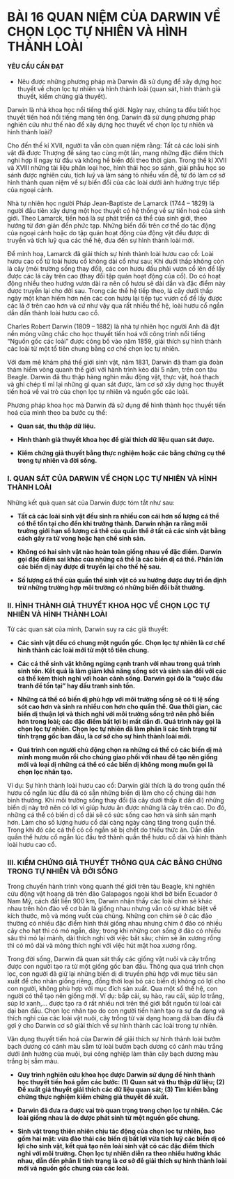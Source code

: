 # BÀI 16 QUAN NIỆM CỦA DARWIN VỀ CHỌN LỌC TỰ NHIÊN VÀ HÌNH THÀNH LOÀI

#### YÊU CẦU CẦN ĐẠT

*   Nêu được những phương pháp mà Darwin đã sử dụng để xây dựng học thuyết về chọn lọc tự nhiên và hình thành loài (quan sát, hình thành giả thuyết, kiểm chứng giả thuyết).

Darwin là nhà khoa học nổi tiếng thế giới. Ngày nay, chúng ta đều biết học thuyết tiến hoá nổi tiếng mang tên ông. Darwin đã sử dụng phương pháp nghiên cứu như thế nào để xây dựng học thuyết về chọn lọc tự nhiên và hình thành loài?

Cho đến thế kỉ XVII, người ta vẫn còn quan niệm rằng: Tất cả các loài sinh vật đã được Thượng đế sáng tạo cùng một lần, mang những đặc điểm thích nghi hợp lí ngay từ đầu và không hề biến đổi theo thời gian. Trong thế kỉ XVII và XVIII những tài liệu phân loại học, hình thái học so sánh, giải phẫu học so sánh được nghiên cứu, tích luỹ và làm sáng tỏ nhiều vấn đề, từ đó làm cơ sở hình thành quan niệm về sự biến đổi của các loài dưới ảnh hưởng trực tiếp của ngoại cảnh.

Nhà tự nhiên học người Pháp Jean-Baptiste de Lamarck (1744 – 1829) là người đầu tiên xây dựng một học thuyết có hệ thống về sự tiến hoá của sinh giới. Theo Lamarck, tiến hoá là sự phát triển cá thể của sinh giới, theo hướng từ đơn giản đến phức tạp. Những biến đổi trên cơ thể do tác động của ngoại cảnh hoặc do tập quán hoạt động của động vật đều được di truyền và tích luỹ qua các thế hệ, đưa đến sự hình thành loài mới.

Để minh hoạ, Lamarck đã giải thích sự hình thành loài hươu cao cổ: Loài hươu cao cổ từ loài hươu cổ không dài cổ như sau: Khi duới thấp không còn lá cây (môi trường sống thay đổi), các con hươu đầu phải vươn cổ lên để lấy được các lá cây trên cao (thay đổi tập quán hoạt động của cổ). Do có hoạt động nhiều theo hướng vươn dài ra nên cổ hươu sẽ dài dần và đặc điểm này được truyền lại cho đời sau. Trong các thế hệ tiếp theo, lá cây dưới thấp ngày một khan hiếm hơn nên các con hươu lại tiếp tục vươn cổ để lấy được các lá ở trên cao hơn và cứ như vậy qua rất nhiều thế hệ, loài hươu cổ ngắn dần dần thành loài hươu cao cổ.

Charles Robert Darwin (1809 – 1882) là nhà tự nhiên học người Anh đã đặt nền móng vững chắc cho học thuyết tiến hoá với công trình nổi tiếng “Nguồn gốc các loài” được công bố vào năm 1859, giải thích sự hình thành các loài từ một tổ tiên chung bằng cơ chế chọn lọc tự nhiên.

Với đam mê khám phá thế giới sinh vật, năm 1831, Darwin đã tham gia đoàn thám hiểm vòng quanh thế giới với hành trình kéo dài 5 năm, trên con tàu Beagle. Darwin đã thu thập hàng nghìn mẫu động vật, thực vật, hoá thạch và ghi chép tỉ mỉ lại những gì quan sát được, làm cơ sở xây dựng học thuyết tiến hoá về vai trò của chọn lọc tự nhiên và nguồn gốc các loài.

Phương pháp khoa học mà Darwin đã sử dụng để hình thành học thuyết tiến hoá của mình theo ba bước cụ thể:

*   **Quan sát, thu thập dữ liệu.**

*   **Hình thành giả thuyết khoa học để giải thích dữ liệu quan sát được.**

*   **Kiểm chứng giả thuyết bằng thực nghiệm hoặc các bằng chứng cụ thể trong tự nhiên và đời sống.**

### I. QUAN SÁT CỦA DARWIN VỀ CHỌN LỌC TỰ NHIÊN VÀ HÌNH THÀNH LOÀI

Những kết quả quan sát của Darwin được tóm tắt như sau:

*   **Tất cả các loài sinh vật đều sinh ra nhiều con cái hơn số lượng cá thể có thể tồn tại cho đến khi trưởng thành. Darwin nhận ra rằng môi trường giới hạn số lượng cá thể của quần thể ở tất cả các sinh vật bằng cách gây ra tử vong hoặc hạn chế sinh sản.**

*   **Không có hai sinh vật nào hoàn toàn giống nhau về đặc điểm. Darwin gọi đặc điểm sai khác của những cá thể là các biến dị cá thể. Phần lớn các biến dị này được di truyền lại cho thế hệ sau.**

*   **Số lượng cá thể của quần thể sinh vật có xu hướng được duy trì ổn định trừ những trường hợp môi trường có những biến đổi bất thường.**

### II. HÌNH THÀNH GIẢ THUYẾT KHOA HỌC VỀ CHỌN LỌC TỰ NHIÊN VÀ HÌNH THÀNH LOÀI

Từ các quan sát của mình, Darwin suy ra các giả thuyết:

*   **Các sinh vật đều có chung một nguồn gốc. Chọn lọc tự nhiên là cơ chế hình thành các loài mới từ một tổ tiên chung.**

*   **Các cá thể sinh vật không ngừng cạnh tranh với nhau trong quá trình sinh tồn. Kết quả là làm giảm khả năng sống sót và sinh sản đối với các cá thể kém thích nghi với hoàn cảnh sống. Darwin gọi đó là “cuộc đấu tranh để tồn tại” hay đấu tranh sinh tồn.**

*   **Những cá thể có biến dị phù hợp với môi trường sống sẽ có tỉ lệ sống sót cao hơn và sinh ra nhiều con hơn cho quần thể. Qua thời gian, các biến dị thuận lợi và thích nghi với môi trường sống trở nên phổ biến hơn trong loài; các đặc điểm bất lợi bị mất dần đi. Quá trình này gọi là chọn lọc tự nhiên. Chọn lọc tự nhiên đã làm phân li các tính trạng từ tính trạng gốc ban đầu, là cơ sở cho sự hình thành loài mới.**

*   **Quá trình con người chủ động chọn ra những cá thể có các biến dị mà mình mong muốn rồi cho chúng giao phối với nhau để tạo nên giống mới và loại dị những cá thể có các biến dị không mong muốn gọi là chọn lọc nhân tạo.**

Ví dụ: Sự hình thành loài hươu cao cổ: Darwin giải thích là do trong quần thể hươu cổ ngắn lúc đầu đã có sẵn những biến dị làm cho cổ chúng dài hơn bình thường. Khi môi trường sống thay đổi (lá cây dưới thấp ít dần đi) những biến dị này trở nên có lợi vì giúp hươu ăn được những lá cây trên cao. Do đó, những cá thể có biến dị cổ dài sẽ có sức sống cao hơn và sinh sản mạnh hơn. Làm cho số lượng hươu cổ dài càng ngày càng tăng trong quần thể. Trong khi đó các cá thể có cổ ngắn sẽ bị chết do thiếu thức ăn. Dần dần quần thể hươu cổ ngắn lúc đầu trở thành quần thể hươu cổ dài và hình thành loài hươu cao cổ.

### III. KIỂM CHỨNG GIẢ THUYẾT THÔNG QUA CÁC BẰNG CHỨNG TRONG TỰ NHIÊN VÀ ĐỜI SỐNG

Trong chuyến hành trình vòng quanh thế giới trên tàu Beagle, khi nghiên cứu động vật hoang dã trên đảo Galapagos ngoài khơi bờ biển Ecuador ở Nam Mỹ, cách đất liền 900 km, Darwin nhận thấy các loài chim sẻ khác nhau trên hòn đảo về cơ bản là giống nhau nhưng vẫn có sự khác biệt về kích thước, mỏ và móng vuốt của chúng. Những con chim sẻ ở các đảo thường có nhiều đặc điểm hình thái giống nhau nhưng chim ở đảo có nhiều cây cho hạt thì có mỏ ngắn, dày; trong khi những con sống ở đảo có nhiều sâu thì mỏ lại mảnh, dài thích nghi với việc bắt sâu; chim sẻ ăn xương rồng thì có mỏ dài và mỏng thích nghi với việc hút mật hoa xương rồng.

Trong đời sống, Darwin đã quan sát thấy các giống vật nuôi và cây trồng được con người tạo ra từ một giống gốc ban đầu. Thông qua quá trình chọn lọc, con người đã giữ lại những biến dị di truyền phù hợp với mục tiêu sản xuất để cho nhân giống riêng, đồng thời loại bỏ các biến dị không có lợi cho con người, không phù hợp với mục đích sản xuất. Qua một số thế hệ, con người có thể tạo nên giống mới. Ví dụ: bắp cải, su hào, rau cải, súp lơ trắng, súp lơ xanh,... được tạo ra ở rất nhiều nơi trên thế giới bắt nguồn từ loài cải dại ban đầu. Chọn lọc nhân tạo do con người tiến hành tạo ra sự đa dạng và thích nghi của các loài vật nuôi, cây trồng từ vài dạng hoang dã ban đầu đã gợi ý cho Darwin cơ sở giải thích về sự hình thành các loài trong tự nhiên.

Vận dụng thuyết tiến hoá của Darwin để giải thích sự hình thành loài bướm bạch dương có cánh màu sẫm từ loài bướm bạch dương có cánh màu trắng dưới ảnh hưởng của muội, bụi công nghiệp làm thân cây bạch dương màu trắng bị sẫm màu.

*   **Quy trình nghiên cứu khoa học được Darwin sử dụng để hình thành học thuyết tiến hoá gồm các bước: (1) Quan sát và thu thập dữ liệu; (2) Đề xuất giả thuyết giải thích các dữ liệu quan sát; (3) Tìm kiếm bằng chứng thực nghiệm kiểm chứng giả thuyết đề xuất.**

*   **Darwin đã đưa ra được vai trò quan trọng trong chọn lọc tự nhiên. Các loài giống nhau là do được phát sinh từ một nguồn gốc chung.**

*   **Sinh vật trong thiên nhiên chịu tác động của chọn lọc tự nhiên, bao gồm hai mặt: vừa đào thải các biến dị bất lợi vừa tích luỹ các biến dị có lợi cho sinh vật, kết quả tạo nên loài sinh vật có các đặc điểm thích nghi với môi trường. Chọn lọc tự nhiên diễn ra theo nhiều hướng khác nhau, dẫn đến phân li tính trạng là cơ sở để giải thích sự hình thành loài mới và nguồn gốc chung của các loài.**
